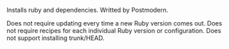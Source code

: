 Installs ruby and dependencies.  Writted by Postmodern.

Does not require updating every time a new Ruby version comes out.
Does not require recipes for each individual Ruby version or configuration.
Does not support installing trunk/HEAD.
